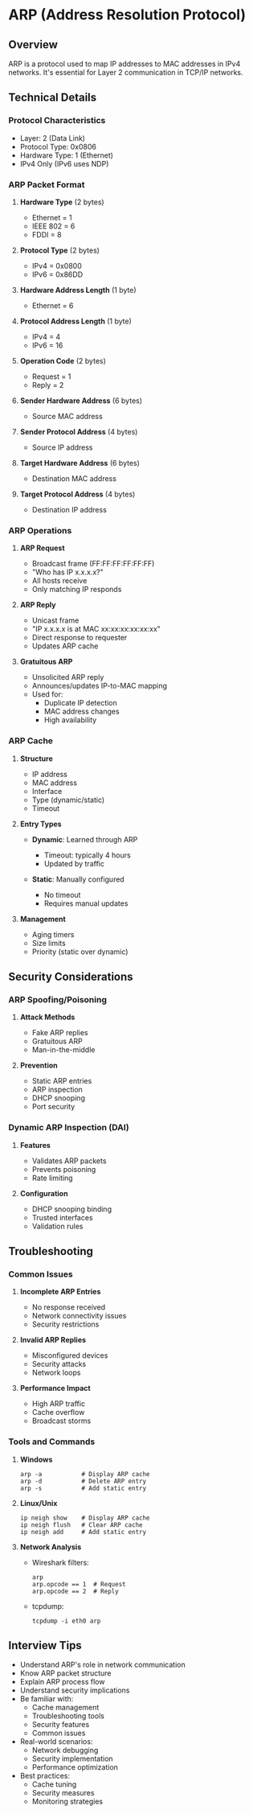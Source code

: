 # ARP (Address Resolution Protocol)

## Overview
ARP is a protocol used to map IP addresses to MAC addresses in IPv4 networks. It's essential for Layer 2 communication in TCP/IP networks.

## Technical Details

### Protocol Characteristics
- Layer: 2 (Data Link)
- Protocol Type: 0x0806
- Hardware Type: 1 (Ethernet)
- IPv4 Only (IPv6 uses NDP)

### ARP Packet Format
1. **Hardware Type** (2 bytes)
   - Ethernet = 1
   - IEEE 802 = 6
   - FDDI = 8

2. **Protocol Type** (2 bytes)
   - IPv4 = 0x0800
   - IPv6 = 0x86DD

3. **Hardware Address Length** (1 byte)
   - Ethernet = 6

4. **Protocol Address Length** (1 byte)
   - IPv4 = 4
   - IPv6 = 16

5. **Operation Code** (2 bytes)
   - Request = 1
   - Reply = 2

6. **Sender Hardware Address** (6 bytes)
   - Source MAC address

7. **Sender Protocol Address** (4 bytes)
   - Source IP address

8. **Target Hardware Address** (6 bytes)
   - Destination MAC address

9. **Target Protocol Address** (4 bytes)
   - Destination IP address

### ARP Operations

1. **ARP Request**
   - Broadcast frame (FF:FF:FF:FF:FF:FF)
   - "Who has IP x.x.x.x?"
   - All hosts receive
   - Only matching IP responds

2. **ARP Reply**
   - Unicast frame
   - "IP x.x.x.x is at MAC xx:xx:xx:xx:xx:xx"
   - Direct response to requester
   - Updates ARP cache

3. **Gratuitous ARP**
   - Unsolicited ARP reply
   - Announces/updates IP-to-MAC mapping
   - Used for:
     - Duplicate IP detection
     - MAC address changes
     - High availability

### ARP Cache

1. **Structure**
   - IP address
   - MAC address
   - Interface
   - Type (dynamic/static)
   - Timeout

2. **Entry Types**
   - **Dynamic**: Learned through ARP
     - Timeout: typically 4 hours
     - Updated by traffic
   
   - **Static**: Manually configured
     - No timeout
     - Requires manual updates

3. **Management**
   - Aging timers
   - Size limits
   - Priority (static over dynamic)

## Security Considerations

### ARP Spoofing/Poisoning
1. **Attack Methods**
   - Fake ARP replies
   - Gratuitous ARP
   - Man-in-the-middle

2. **Prevention**
   - Static ARP entries
   - ARP inspection
   - DHCP snooping
   - Port security

### Dynamic ARP Inspection (DAI)
1. **Features**
   - Validates ARP packets
   - Prevents poisoning
   - Rate limiting

2. **Configuration**
   - DHCP snooping binding
   - Trusted interfaces
   - Validation rules

## Troubleshooting

### Common Issues
1. **Incomplete ARP Entries**
   - No response received
   - Network connectivity issues
   - Security restrictions

2. **Invalid ARP Replies**
   - Misconfigured devices
   - Security attacks
   - Network loops

3. **Performance Impact**
   - High ARP traffic
   - Cache overflow
   - Broadcast storms

### Tools and Commands

1. **Windows**
   ```
   arp -a           # Display ARP cache
   arp -d           # Delete ARP entry
   arp -s           # Add static entry
   ```

2. **Linux/Unix**
   ```
   ip neigh show    # Display ARP cache
   ip neigh flush   # Clear ARP cache
   ip neigh add     # Add static entry
   ```

3. **Network Analysis**
   - Wireshark filters:
     ```
     arp
     arp.opcode == 1  # Request
     arp.opcode == 2  # Reply
     ```
   - tcpdump:
     ```
     tcpdump -i eth0 arp
     ```

## Interview Tips
- Understand ARP's role in network communication
- Know ARP packet structure
- Explain ARP process flow
- Understand security implications
- Be familiar with:
  - Cache management
  - Troubleshooting tools
  - Security features
  - Common issues
- Real-world scenarios:
  - Network debugging
  - Security implementation
  - Performance optimization
- Best practices:
  - Cache tuning
  - Security measures
  - Monitoring strategies 
